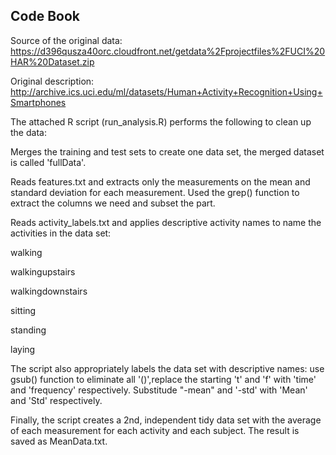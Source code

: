 ## Code Book

Source of the original data: https://d396qusza40orc.cloudfront.net/getdata%2Fprojectfiles%2FUCI%20HAR%20Dataset.zip

Original description: http://archive.ics.uci.edu/ml/datasets/Human+Activity+Recognition+Using+Smartphones

The attached R script (run_analysis.R) performs the following to clean up the data:

Merges the training and test sets to create one data set, the merged dataset is called 'fullData'.

Reads features.txt and extracts only the measurements on the mean and standard deviation for each measurement.
Used the grep() function to extract the columns we need and subset the part.

Reads activity_labels.txt and applies descriptive activity names to name the activities in the data set: 

walking

walkingupstairs

walkingdownstairs

sitting

standing

laying

The script also appropriately labels the data set with descriptive names: 
use gsub() function to eliminate all '()',replace the starting 't' and 'f' with 'time' and 'frequency' respectively.
Substitude "-mean" and '-std' with 'Mean' and 'Std' respectively.

Finally, the script creates a 2nd, independent tidy data set with the average of each measurement for each activity and each subject. 
The result is saved as MeanData.txt. 
